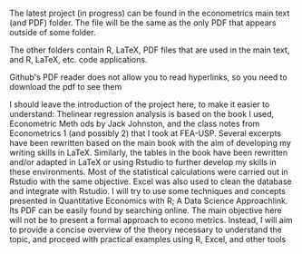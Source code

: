 The latest project (in progress) can be found in the econometrics main text (and PDF) folder. The file will be the same as the only PDF that appears outside of some folder.

The other folders contain R, LaTeX, PDF files that are used in the main text, and R, LaTeX, etc. code applications.

Github's PDF reader does not allow you to read hyperlinks, so you need to download the pdf to see them

I should leave the introduction of the project here, to make it easier to understand:
 Thelinear regression analysis is based on the book I used, Econometric Meth
ods by Jack Johnston, and the class notes from Econometrics 1 (and possibly
 2) that I took at FEA-USP.
 Several excerpts have been rewritten based on the main book with the aim
 of developing my writing skills in LaTeX. Similarly, the tables in the book have
 been rewritten and/or adapted in LaTeX or using Rstudio to further develop
 my skills in these environments.
 Most of the statistical calculations were carried out in Rstudio with the same
 objective. Excel was also used to clean the database and integrate with Rstudio.
 I will try to use some techniques and concepts presented in Quantitative
 Economics with R; A Data Science Approachlink. Its PDF can be easily found
 by searching online.
 The main objective here will not be to present a formal approach to econo
metrics. Instead, I will aim to provide a concise overview of the theory necessary
 to understand the topic, and proceed with practical examples using R, Excel,
 and other tools
